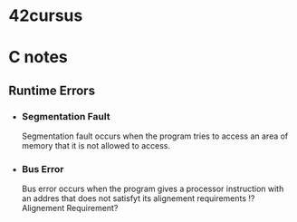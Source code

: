 # 42cursus
# C notes
## Runtime Errors

- ### <strong>Segmentation Fault</strong>
    Segmentation fault occurs when the program tries to access an area of memory that it is not allowed to access.
- ### <strong>Bus Error</strong>
    Bus error occurs when the program gives a processor instruction with an addres that does not satisfyt its alignement requirements
    :interrobang: Alignement Requirement?
